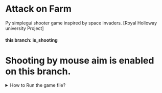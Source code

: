 # Attack on Farm

Py simplegui shooter game inspired by space invaders. [Royal Holloway university Project]

#### this branch: **is_shooting**

# Shooting by mouse aim is enabled on this branch.

<details>
<summary> How to Run the game file? </summary>

  
## Running the game

To run the game, you need to have python installed on your machine. You can download python from [here](https://www.python.org/downloads/). Once you have python installed, you can run the game by running the following command in the terminal.

```bash
python3 game.py
```

## Any dependencies?

Yes, The game uses the simplegui library. An older version to be exact. You can install it by running the following command in the terminal.
All other dependencies as of 5 March, 2024 are included in the standard python3 library.

if you are using **python 3.x**

```bash
pip3 install SimpleGUICS2Pygame
```

if you are using **python 2.x**

```bash
pip install SimpleGUICS2Pygame
```

### What is sg in the code?

**sg** is an alias for the simplegui library. It is used to make the code more readable and easier to write. You can find the alias at the top of the game.py file.
it is defined as follows:

```python
from SimpleGUICS2Pygame import simpleguics2pygame as sg
```

## Where is the binary (.exe)?

The game is unfinished and is still in development. There is no binary available for the game yet.

</details>

